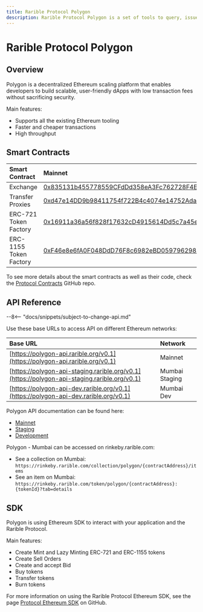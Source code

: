 ```yaml
---
title: Rarible Protocol Polygon
description: Rarible Protocol Polygon is a set of tools to query, issue, and trade NFTs in the Polygon blockchain network
---
```


# Rarible Protocol Polygon

## Overview

Polygon is a decentralized Ethereum scaling platform that enables developers to build scalable, user-friendly dApps with low transaction fees without sacrificing security.

Main features:

* Supports all the existing Ethereum tooling
* Faster and cheaper transactions
* High throughput

## Smart Contracts

| Smart Contract         | Mainnet                                                                                                                  | Mumbai                                                                                                                          |
|:-----------------------|:-------------------------------------------------------------------------------------------------------------------------|:--------------------------------------------------------------------------------------------------------------------------------|
| Exchange               | [0x835131b455778559CFdDd358eA3Fc762728F4E3e](https://polygonscan.com/address/0x835131b455778559CFdDd358eA3Fc762728F4E3e) | [0x4F05968D804902dd827Dd0F4fB37Ccc3071C4Bb5](https://mumbai.polygonscan.com/address/0x4F05968D804902dd827Dd0F4fB37Ccc3071C4Bb5) |
| Transfer Proxies       | [0xd47e14DD9b98411754f722B4c4074e14752Ada7C](https://polygonscan.com/address/0xd47e14DD9b98411754f722B4c4074e14752Ada7C) | [0x02e21199D043dab90248f79d6A8d0c36832734B0](https://mumbai.polygonscan.com/address/0x02e21199D043dab90248f79d6A8d0c36832734B0) |
| ERC-721 Token Factory  | [0x16911a36a56f828f17632cD4915614Dd5c7a45e0](https://polygonscan.com/address/0x16911a36a56f828f17632cD4915614Dd5c7a45e0) | [0xa85180a21786bA65b0778bE1cb5CBA5E5c6cD21d](https://mumbai.polygonscan.com/address/0xa85180a21786bA65b0778bE1cb5CBA5E5c6cD21d) |
| ERC-1155 Token Factory | [0xF46e8e6fA0F048DdD76F8c6982eBD059796298B8](https://polygonscan.com/address/0xF46e8e6fA0F048DdD76F8c6982eBD059796298B8) | [0xAa9CD5834E0009902EeAA3FEfAc6A160e9A096b4](https://mumbai.polygonscan.com/address/0xAa9CD5834E0009902EeAA3FEfAc6A160e9A096b4) |

To see more details about the smart contracts as well as their code, check the [Protocol Contracts](https://github.com/rarible/protocol-contracts) GitHub repo.

## API Reference

--8<-- "docs/snippets/subject-to-change-api.md"

Use these base URLs to access API on different Ethereum networks:

| Base URL                                                                                     | Network        |
|:---------------------------------------------------------------------------------------------|:---------------|
| [https://polygon-api.rarible.org/v0.1](https://polygon-api.rarible.org/v0.1)                 | Mainnet        |
| [https://polygon-api-staging.rarible.org/v0.1](https://polygon-api-staging.rarible.org/v0.1) | Mumbai Staging |
| [https://polygon-api-dev.rarible.org/v0.1](https://polygon-api-dev.rarible.org/v0.1)         | Mumbai Dev     |

Polygon API documentation can be found here:

* [Mainnet](https://polygon-api.rarible.org/v0.1/doc)
* [Staging](https://polygon-api-staging.rarible.org/v0.1/doc)
* [Development](https://polygon-api-dev.rarible.org/v0.1/doc)

Polygon - Mumbai can be accessed on rinkeby.rarible.com:
* See a collection on Mumbai: `https://rinkeby.rarible.com/collection/polygon/{contractAddress}/items`
* See an item on Mumbai: `https://rinkeby.rarible.com/token/polygon/{contractAddress}:{tokenId}?tab=details`

## SDK

Polygon is using Ethereum SDK to interact with your application and the Rarible Protocol.

Main features:

* Create Mint and Lazy Minting ERC-721 and ERC-1155 tokens
* Create Sell Orders
* Create and accept Bid
* Buy tokens
* Transfer tokens
* Burn tokens

For more information on using the Rarible Protocol Ethereum SDK, see the page [Protocol Ethereum SDK](https://github.com/rarible/ethereum-sdk) on GitHub.
